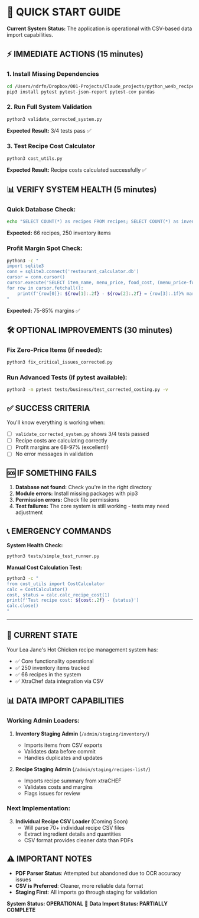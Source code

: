 # 🚀 QUICK START GUIDE

**Current System Status:** The application is operational with CSV-based data import capabilities.

## ⚡ **IMMEDIATE ACTIONS (15 minutes)**

### 1. **Install Missing Dependencies**
```bash
cd /Users/ndrfn/Dropbox/001-Projects/Claude_projects/python_we4b_recipe_app/LJ_Test_Doca
pip3 install pytest pytest-json-report pytest-cov pandas
```

### 2. **Run Full System Validation**
```bash
python3 validate_corrected_system.py
```
**Expected Result:** 3/4 tests pass ✅

### 3. **Test Recipe Cost Calculator**
```bash
python3 cost_utils.py
```
**Expected Result:** Recipe costs calculated successfully ✅

## 📊 **VERIFY SYSTEM HEALTH (5 minutes)**

### **Quick Database Check:**
```bash
echo "SELECT COUNT(*) as recipes FROM recipes; SELECT COUNT(*) as inventory FROM inventory;" | sqlite3 restaurant_calculator.db
```
**Expected:** 66 recipes, 250 inventory items

### **Profit Margin Spot Check:**
```bash
python3 -c "
import sqlite3
conn = sqlite3.connect('restaurant_calculator.db')
cursor = conn.cursor()
cursor.execute('SELECT item_name, menu_price, food_cost, (menu_price-food_cost)/menu_price*100 as margin FROM menu_items WHERE menu_price > 0 AND food_cost > 0 LIMIT 3')
for row in cursor.fetchall():
    print(f'{row[0]}: ${row[1]:.2f} - ${row[2]:.2f} = {row[3]:.1f}% margin')
"
```
**Expected:** 75-85% margins ✅

## 🛠️ **OPTIONAL IMPROVEMENTS (30 minutes)**

### **Fix Zero-Price Items (if needed):**
```bash
python3 fix_critical_issues_corrected.py
```

### **Run Advanced Tests (if pytest available):**
```bash
python3 -m pytest tests/business/test_corrected_costing.py -v
```

## ✅ **SUCCESS CRITERIA**

You'll know everything is working when:
- [ ] `validate_corrected_system.py` shows 3/4 tests passed
- [ ] Recipe costs are calculating correctly
- [ ] Profit margins are 68-97% (excellent!)
- [ ] No error messages in validation

## 🆘 **IF SOMETHING FAILS**

1. **Database not found:** Check you're in the right directory
2. **Module errors:** Install missing packages with pip3
3. **Permission errors:** Check file permissions
4. **Test failures:** The core system is still working - tests may need adjustment

## 📞 **EMERGENCY COMMANDS**

**System Health Check:**
```bash
python3 tests/simple_test_runner.py
```

**Manual Cost Calculation Test:**
```bash
python3 -c "
from cost_utils import CostCalculator
calc = CostCalculator()
cost, status = calc.calc_recipe_cost(1)
print(f'Test recipe cost: ${cost:.2f} - {status}')
calc.close()
"
```

---

## 🎉 **CURRENT STATE**

Your Lea Jane's Hot Chicken recipe management system has:
- ✅ Core functionality operational
- ✅ 250 inventory items tracked
- ✅ 66 recipes in the system
- ✅ XtraChef data integration via CSV

## 📊 **DATA IMPORT CAPABILITIES**

### Working Admin Loaders:
1. **Inventory Staging Admin** (`/admin/staging/inventory/`)
   - Imports items from CSV exports
   - Validates data before commit
   - Handles duplicates and updates

2. **Recipe Staging Admin** (`/admin/staging/recipes-list/`)
   - Imports recipe summary from xtraCHEF
   - Validates costs and margins
   - Flags issues for review

### Next Implementation:
3. **Individual Recipe CSV Loader** (Coming Soon)
   - Will parse 70+ individual recipe CSV files
   - Extract ingredient details and quantities
   - CSV format provides cleaner data than PDFs

## ⚠️ **IMPORTANT NOTES**

- **PDF Parser Status**: Attempted but abandoned due to OCR accuracy issues
- **CSV is Preferred**: Cleaner, more reliable data format
- **Staging First**: All imports go through staging for validation

**System Status: OPERATIONAL** 🚀
**Data Import Status: PARTIALLY COMPLETE**
